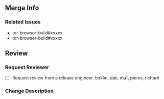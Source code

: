 ## Merge Info

### Related Issues

- tor-browser-build#xxxxx
- tor-browser-build#xxxxx

## Review

### Request Reviewer

- [ ] Request review from a release engineer: boklm, dan, ma1, pierov, richard

### Change Description

